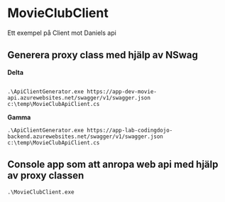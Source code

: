 # MovieClubClient
Ett exempel på Client mot Daniels api 

## Generera proxy class med hjälp av NSwag


**Delta**
```

.\ApiClientGenerator.exe https://app-dev-movie-api.azurewebsites.net/swagger/v1/swagger.json c:\temp\MovieClubApiClient.cs
```

**Gamma**
```
.\ApiClientGenerator.exe https://app-lab-codingdojo-backend.azurewebsites.net/swagger/v1/swagger.json c:\temp\MovieClubApiClient.cs
```

## Console app som att anropa web api med hjälp av proxy classen

```
.\MovieClubClient.exe
```
